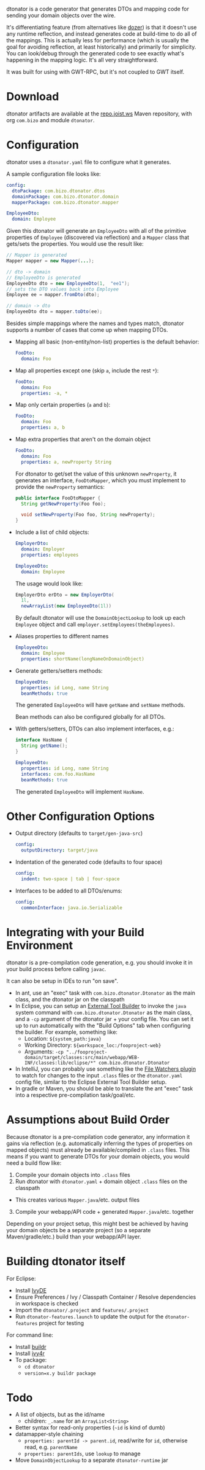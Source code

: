 
dtonator is a code generator that generates DTOs and mapping code for sending your domain objects over the wire.

It's differentiating feature (from alternatives like [dozer](http://dozer.sourceforge.net/)) is that it doesn't use any runtime reflection, and instead generates code at build-time to do all of the mappings. This is actually less for performance (which is usually the goal for avoiding reflection, at least historically) and primarily for simplicity. You can look/debug through the generated code to see exactly what's happening in the mapping logic. It's all very straightforward.

It was built for using with GWT-RPC, but it's not coupled to GWT itself.

Download
========

dtonator artifacts are available at the [repo.joist.ws](http://repo.joist.ws) Maven repository, with org `com.bizo` and module `dtonator`.

Configuration
=============

dtonator uses a `dtonator.yaml` file to configure what it generates.

A sample configuration file looks like:

```yaml
config:
  dtoPackage: com.bizo.dtonator.dtos
  domainPackage: com.bizo.dtonator.domain
  mapperPackage: com.bizo.dtonator.mapper

EmployeeDto:
  domain: Employee
```

Given this dtonator will generate an `EmployeeDto` with all of the primitive properties of `Employee` (discovered via reflection) and a `Mapper` class that gets/sets the properties. You would use the result like:

```java
// Mapper is generated
Mapper mapper = new Mapper(...);

// dto -> domain
// EmployeeDto is generated
EmployeeDto dto = new EmployeeDto(1,  "ee1");
// sets the DTO values back into Employee
Employee ee = mapper.fromDto(dto);

// domain -> dto
EmployeeDto dto = mapper.toDto(ee);
```

Besides simple mappings where the names and types match, dtonator supports a number of cases that come up when mapping DTOs.

* Mapping all basic (non-entity/non-list) properties is the default behavior:

    ```yaml
    FooDto:
      domain: Foo
    ```

* Map all properties except one (skip `a`, include the rest `*`):

    ```yaml
    FooDto:
      domain: Foo
      properties: -a, *
    ```

* Map only certain properties (`a` and `b`):

    ```yaml
    FooDto:
      domain: Foo
      properties: a, b
    ```

* Map extra properties that aren't on the domain object

    ```yaml
    FooDto:
      domain: Foo
      properties: a, newProperty String
    ```

  For dtonator to get/set the value of this unknown `newProperty`, it generates an interface, `FooDtoMapper`, which you must implement to provide the `newProperty` semantics:

    ```java
    public interface FooDtoMapper {
      String getNewProperty(Foo foo);

      void setNewProperty(Foo foo, String newProperty);
    }
    ```

* Include a list of child objects:

    ```yaml
    EmployerDto:
      domain: Employer
      properties: employees

    EmployeeDto:
      domain: Employee
    ```

  The usage would look like:

    ```java
    EmployerDto erDto = new EmployerDto(
      1l,
      newArrayList(new EmployeeDto(1l))
    ```

  By default dtonator will use the `DomainObjectLookup` to look up each `Employee` object and call `employer.setEmployees(theEmployees)`. 

* Aliases properties to different names

    ```yaml
    EmployeeDto:
      domain: Employee
      properties: shortName(longNameOnDomainObject)
    ```

* Generate getters/setters methods:

    ```yaml
    EmployeeDto:
      properties: id Long, name String
      beanMethods: true
    ```

  The generated `EmployeeDto` will have `getName` and `setName` methods.

  Bean methods can also be configured globally for all DTOs.

* With getters/setters, DTOs can also implement interfaces, e.g.:

    ```java
    interface HasName {
      String getName();
    }
    ```

    ```yaml
    EmployeeDto:
      properties: id Long, name String
      interfaces: com.foo.HasName
      beanMethods: true
    ```

   The generated `EmployeeDto` will implement `HasName`.

Other Configuration Options
===========================

* Output directory (defaults to `target/gen-java-src`)

    ```yaml
    config:
      outputDirectory: target/java
    ```

* Indentation of the generated code (defaults to four space)

    ```yaml
    config:
      indent: two-space | tab | four-space
    ```

* Interfaces to be added to all DTOs/enums:

    ```yaml
    config:
      commonInterface: java.io.Serializable
    ```

Integrating with your Build Environment
=======================================

dtonator is a pre-compilation code generation, e.g. you should invoke it in your build process before calling `javac`.

It can also be setup in IDEs to run "on save".

* In ant, use an "exec" task with `com.bizo.dtonator.Dtonator` as the main class, and the dtonator jar on the classpath
* In Eclipse, you can setup an [External Tool Builder](http://www.ibm.com/developerworks/opensource/tutorials/os-eclipse-tools/) to invoke the `java` system command with `com.bizo.dtonator.Dtonator` as the main class, and a `-cp` argument of the dtonator jar + your config file. You can set it up to run automatically with the "Build Options" tab when configuring the builder. For example, something like:
  * Location: `${system_path:java}`
  * Working Directory: `${workspace_loc:/fooproject-web}`
  * Arguments: `-cp "../fooproject-domain/target/classes:src/main/webapp/WEB-INF/classes:lib/eclipse/*" com.bizo.dtonator.Dtonator`
* In IntelliJ, you can probably use something like the [File Watchers plugin](https://www.jetbrains.com/idea/help/file-watchers.html) to watch for changes to the input `.class` files or the `dtonator.yaml` config file, similar to the Eclipse External Tool Builder setup.
* In gradle or Maven, you should be able to translate the ant "exec" task into a respective pre-compilation task/goal/etc.

Assumptions about Build Order
=============================

Because dtonator is a pre-compilation code generator, any information it gains via reflection (e.g. automatically inferring the types of properties on mapped objects) must already be available/compiled in `.class` files. This means if you want to generate DTOs for your domain objects, you would need a build flow like:

1. Compile your domain objects into `.class` files
2. Run dtonator with `dtonator.yaml` + domain object `.class` files on the classpath
  * This creates various `Mapper.java`/etc. output files
3. Compile your webapp/API code + generated `Mapper.java`/etc. together

Depending on your project setup, this might best be achieved by having your domain objects be a separate project (so a separate Maven/gradle/etc.) build than your webapp/API layer.

Building dtonator itself
========================

For Eclipse:

* Install [IvyDE](http://ant.apache.org/ivy/ivyde/)
* Ensure Preferences / Ivy / Classpath Container / Resolve dependencies in workspace is checked
* Import the `dtonator/.project` and `features/.project`
* Run `dtonator-features.launch` to update the output for the `dtonator-features` project for testing

For command line:

* Install [buildr](http://buildr.apache.org/a)
* Install [ivy4r](https://github.com/klaas1979/ivy4r)
* To package:
  * `cd dtonator`
  * `version=x.y buildr package`

Todo
====

* A list of objects, but as the id/name
  * children: `_.name` for an `ArrayList<String>`
* Better syntax for read-only properties (`~id` is kind of dumb)
* datamapper-style chaining
  * `properties: parentId -> parent.id`, read/write for `id`, otherwise read, e.g. `parentName`
  * `properties: parentIds`, use `lookup` to manage
* Move `DomainObjectLookup` to a separate `dtonator-runtime` jar

